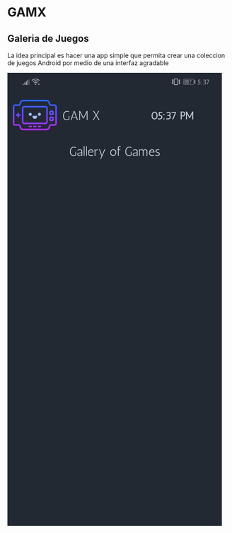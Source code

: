 # GAMX
## Galeria de Juegos

La idea principal es hacer una app simple que permita crear una coleccion de juegos Android por medio de una interfaz agradable

<img style="align:left" src="screenshots/gamx.jpeg">
